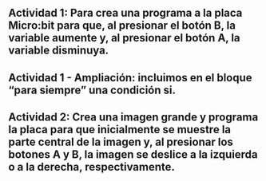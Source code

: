 ## Actividad 1: Para crea una programa a la placa Micro:bit para que, al presionar el botón B, la variable aumente y, al presionar el botón A, la variable disminuya.



## Actividad 1 - Ampliación: incluimos en el bloque “para siempre” una condición si.



## Actividad 2: Crea una imagen grande y programa la placa para que inicialmente se muestre la parte central de la imagen y, al presionar los botones A y B, la imagen se deslice a la izquierda o a la derecha, respectivamente.

